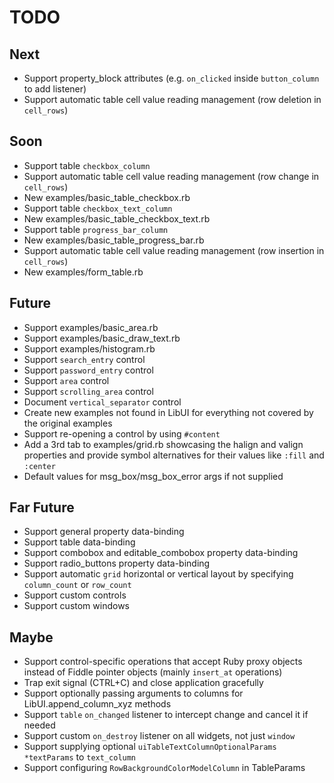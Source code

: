 # TODO

## Next

- Support property_block attributes (e.g. `on_clicked` inside `button_column` to add listener)
- Support automatic table cell value reading management (row deletion in `cell_rows`)

## Soon

- Support table `checkbox_column`
- Support automatic table cell value reading management (row change in `cell_rows`)
- New examples/basic_table_checkbox.rb
- Support table `checkbox_text_column`
- New examples/basic_table_checkbox_text.rb
- Support table `progress_bar_column`
- New examples/basic_table_progress_bar.rb
- Support automatic table cell value reading management (row insertion in `cell_rows`)
- New examples/form_table.rb

## Future

- Support examples/basic_area.rb
- Support examples/basic_draw_text.rb
- Support examples/histogram.rb
- Support `search_entry` control
- Support `password_entry` control
- Support `area` control
- Support `scrolling_area` control
- Document `vertical_separator` control
- Create new examples not found in LibUI for everything not covered by the original examples
- Support re-opening a control by using `#content`
- Add a 3rd tab to examples/grid.rb showcasing the halign and valign properties and provide symbol alternatives for their values like `:fill` and `:center`
- Default values for msg_box/msg_box_error args if not supplied

## Far Future
- Support general property data-binding
- Support table data-binding
- Support combobox and editable_combobox property data-binding
- Support radio_buttons property data-binding
- Support automatic `grid` horizontal or vertical layout by specifying `column_count` or `row_count`
- Support custom controls
- Support custom windows

## Maybe

- Support control-specific operations that accept Ruby proxy objects instead of Fiddle pointer objects (mainly `insert_at` operations)
- Trap exit signal (CTRL+C) and close application gracefully
- Support optionally passing arguments to columns for LibUI.append_column_xyz methods
- Support `table` `on_changed` listener to intercept change and cancel it if needed
- Support custom `on_destroy` listener on all widgets, not just `window`
- Support supplying optional `uiTableTextColumnOptionalParams *textParams` to `text_column`
- Support configuring `RowBackgroundColorModelColumn` in TableParams

